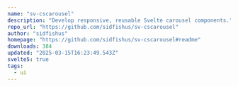```yaml
---
name: "sv-cscarousel"
description: "Develop responsive, reusable Svelte carousel components."
repo_url: "https://github.com/sidfishus/sv-cscarousel"
author: "sidfishus"
homepage: "https://github.com/sidfishus/sv-cscarousel#readme"
downloads: 384
updated: "2025-03-15T16:23:49.543Z"
svelte5: true
tags: 
  - ui
---
```


